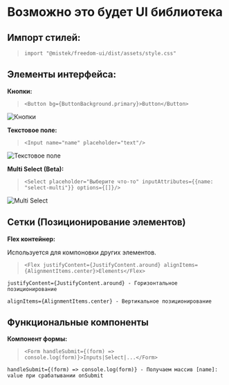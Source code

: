 # Возможно это будет UI библиотека

## Импорт стилей:

>`import "@mistek/freedom-ui/dist/assets/style.css"`

## Элементы интерфейса:

**Кнопки:**

>`<Button bg={ButtonBackground.primary}>Button</Button>`

![Кнопки](https://s.iimg.su/s/05/wkLsxS7XlDZONTY7L4ERMSeBKIz9rS87dhLbi6ps.png)

**Текстовое поле:**

>`<Input name="name" placeholder="text"/>`

![Текстовое поле](https://s.iimg.su/s/05/C7I9J8IMcowi5hVSi0okyFDGYc2E4WYyTLV0lmxg.jpg)



**Multi Select (Beta):**

>`<Select placeholder="Выберите что-то" inputAttributes={{name: "select-multi"}} options={[]}/>`

![Multi Select](https://s.iimg.su/s/09/DeS9hD2KbgZgt7ao6iQOZMfk0CdkL7WHv9oXMnEX.jpg)

## Сетки (Позиционирование элементов)

**Flex контейнер:**

Используется для компоновки других элементов.

>`<Flex justifyContent={JustifyContent.around} alignItems={AlignmentItems.center}>Elements</Flex>`

`justifyContent={JustifyContent.around} - Горизонтальное позиционирование`

`alignItems={AlignmentItems.center} - Вертикальное позиционирование`

## Функциональные компоненты

**Компонент формы:**

>`<Form handleSubmit={(form) => console.log(form)}>Inputs|Select|...</Form>`

`handleSubmit={(form) => console.log(form)} - Получаем массив [name]: value при срабатывании onSubmit`